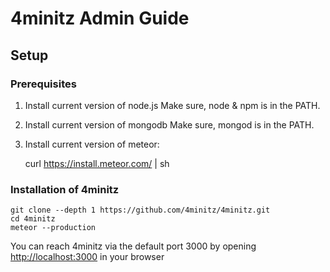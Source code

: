 # 4minitz Admin Guide

## Setup

### Prerequisites
1. Install current version of node.js
   Make sure, node & npm is in the PATH.

1. Install current version of mongodb
   Make sure, mongod is in the PATH.

1. Install current version of meteor:


    curl https://install.meteor.com/ | sh

### Installation of 4minitz    


    git clone --depth 1 https://github.com/4minitz/4minitz.git
    cd 4minitz
    meteor --production

You can reach 4minitz via the default port 3000 by opening [http://localhost:3000](http://localhost:3000) in your browser 
